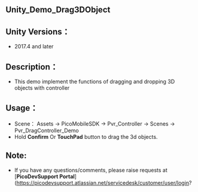 ## Unity_Demo_Drag3DObject

## Unity Versions：
- 2017.4 and later

## Description：

- This demo implement the functions of dragging and dropping 3D objects with controller

## Usage：
- Scene： Assets -> PicoMobileSDK -> Pvr_Controller -> Scenes -> Pvr_DragController_Demo
- Hold **Confirm** Or **TouchPad** button to drag the 3d objects.

## Note:
- If you have any questions/comments, please raise requests at [**PicoDevSupport Portal**](https://picodevsupport.atlassian.net/servicedesk/customer/user/login?
